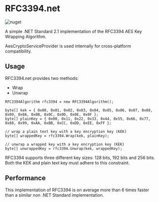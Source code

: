 # RFC3394.net
![nuget](https://img.shields.io/nuget/v/RFC3394.net.svg?style=flat)

A simple .NET Standard 2.1 implementation of the RFC3394 AES Key Wrapping Algorithm.

AesCryptoServiceProvider is used internally for cross-platform compatibility.

## Usage
RFC3394.net provides two methods:

- Wrap
- Unwrap

```
RFC3394Algorithm rfc3394 = new RFC3394Algorithm();

byte[] kek = { 0x00, 0x01, 0x02, 0x03, 0x04, 0x05, 0x06, 0x07, 0x08, 0x09, 0x0A, 0x0B, 0x0C, 0x0D, 0x0E, 0x0F };
byte[] plainKey = { 0x00, 0x11, 0x22, 0x33, 0x44, 0x55, 0x66, 0x77, 0x88, 0x99, 0xAA, 0xBB, 0xCC, 0xDD, 0xEE, 0xFF };

// wrap a plain text key with a key encryption key (KEK)
byte[] wrappedKey = rfc3394.Wrap(kek, plainKey);

// unwrap a wrapped key with a key encryption key (KEK)
byte[] unwrappedKey = rfc3394.Unwrap(kek, wrappedKey);
```

RFC3394 supports three different key sizes: 128 bits, 192 bits and 256 bits.
Both the KEK and plain text key must adhere to this constraint.

## Performance
This implementation of RFC3394 is on average more than 6 times faster than a similar non .NET Standard implementation.
